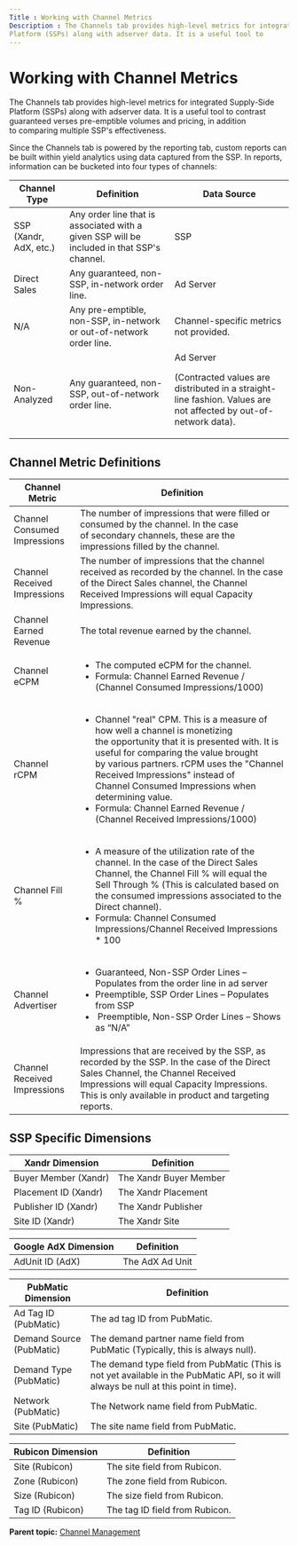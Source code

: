 ```yaml
---
Title : Working with Channel Metrics
Description : The Channels tab provides high-level metrics for integrated Supply-Side
Platform (SSPs) along with adserver data. It is a useful tool to
---
```



# Working with Channel Metrics



The Channels tab provides high-level metrics for integrated Supply-Side
Platform (SSPs) along with adserver data. It is a useful tool to
contrast guaranteed verses pre-emptible volumes and pricing, in addition
to comparing multiple SSP's effectiveness.

Since the Channels tab is powered by the reporting tab, custom reports
can be built within yield analytics using data captured from the SSP. In
reports, information can be bucketed into four types of channels:

<table class="table">
<thead class="thead">
<tr class="header row">
<th id="ID-000034a1__entry__1" class="entry">Channel Type</th>
<th id="ID-000034a1__entry__2" class="entry">Definition</th>
<th id="ID-000034a1__entry__3" class="entry">Data Source</th>
</tr>
</thead>
<tbody class="tbody">
<tr class="odd row">
<td class="entry" headers="ID-000034a1__entry__1">SSP (<span
class="ph">Xandr, AdX, etc.)</td>
<td class="entry" headers="ID-000034a1__entry__2">Any order line that is
associated with a given SSP will be included in that SSP's channel.</td>
<td class="entry" headers="ID-000034a1__entry__3">SSP</td>
</tr>
<tr class="even row">
<td class="entry" headers="ID-000034a1__entry__1">Direct Sales</td>
<td class="entry" headers="ID-000034a1__entry__2">Any guaranteed,
non-SSP, in-network order line.</td>
<td class="entry" headers="ID-000034a1__entry__3">Ad Server</td>
</tr>
<tr class="odd row">
<td class="entry" headers="ID-000034a1__entry__1">N/A</td>
<td class="entry" headers="ID-000034a1__entry__2">Any pre-emptible,
non-SSP, in-network or out-of-network order line.</td>
<td class="entry" headers="ID-000034a1__entry__3">Channel-specific
metrics not provided.</td>
</tr>
<tr class="even row">
<td class="entry" headers="ID-000034a1__entry__1">Non-Analyzed</td>
<td class="entry" headers="ID-000034a1__entry__2">Any guaranteed,
non-SSP, out-of-network order line.</td>
<td class="entry" headers="ID-000034a1__entry__3">Ad Server
<p>(Contracted values are distributed in a straight-line fashion. Values
are not affected by out-of-network data).</p></td>
</tr>
</tbody>
</table>



## Channel Metric Definitions

<table class="table">
<thead class="thead">
<tr class="header row">
<th id="ID-000034a1__entry__16" class="entry">Channel Metric</th>
<th id="ID-000034a1__entry__17" class="entry">Definition</th>
</tr>
</thead>
<tbody class="tbody">
<tr class="odd row">
<td class="entry" headers="ID-000034a1__entry__16">Channel Consumed
Impressions</td>
<td class="entry" headers="ID-000034a1__entry__17">The number of
impressions that were filled or consumed by the channel. In the case
of secondary channels, these are the impressions filled by the
channel.</td>
</tr>
<tr class="even row">
<td class="entry" headers="ID-000034a1__entry__16">Channel Received
Impressions</td>
<td class="entry" headers="ID-000034a1__entry__17">The number of
impressions that the channel received as recorded by the channel. In
the case of the Direct Sales channel, the Channel Received Impressions
will equal Capacity Impressions.</td>
</tr>
<tr class="odd row">
<td class="entry" headers="ID-000034a1__entry__16">Channel Earned
Revenue</td>
<td class="entry" headers="ID-000034a1__entry__17">The total revenue
earned by the channel.</td>
</tr>
<tr class="even row">
<td class="entry" headers="ID-000034a1__entry__16">Channel eCPM</td>
<td class="entry" headers="ID-000034a1__entry__17"><ul>
<li>The computed eCPM for the channel.</li>
<li>Formula: Channel Earned Revenue / (Channel Consumed
Impressions/1000)</li>
</ul></td>
</tr>
<tr class="odd row">
<td class="entry" headers="ID-000034a1__entry__16">Channel rCPM</td>
<td class="entry" headers="ID-000034a1__entry__17"><ul>
<li>Channel "real" CPM. This is a measure of how well a channel is
monetizing the opportunity that it is presented with. It is useful for
comparing the value brought by various partners. rCPM uses the "Channel
Received Impressions" instead of Channel Consumed Impressions when
determining value.</li>
<li>Formula: Channel Earned Revenue / (Channel Received
Impressions/1000)</li>
</ul></td>
</tr>
<tr class="even row">
<td class="entry" headers="ID-000034a1__entry__16">Channel Fill %</td>
<td class="entry" headers="ID-000034a1__entry__17"><ul>
<li>A measure of the utilization rate of the channel. In the case of the
Direct Sales Channel, the Channel Fill % will equal the Sell Through %
(This is calculated based on the consumed impressions associated to the
Direct channel).</li>
<li>Formula: Channel Consumed Impressions/Channel Received Impressions *
100</li>
</ul></td>
</tr>
<tr class="odd row">
<td class="entry" headers="ID-000034a1__entry__16">Channel
Advertiser</td>
<td class="entry" headers="ID-000034a1__entry__17"><ul>
<li>Guaranteed, Non-SSP Order Lines – Populates from the order line in
ad server</li>
<li>Preemptible, SSP Order Lines – Populates from SSP</li>
<li> Preemptible, Non-SSP Order Lines – Shows as “N/A”</li>
</ul></td>
</tr>
<tr class="even row">
<td class="entry" headers="ID-000034a1__entry__16">Channel Received
Impressions</td>
<td class="entry" headers="ID-000034a1__entry__17">Impressions that are
received by the SSP, as recorded by the SSP. In the case of the Direct
Sales Channel, the Channel Received Impressions will equal
Capacity Impressions. This is only available in product and targeting
reports.</td>
</tr>
</tbody>
</table>





## SSP Specific Dimensions

<table class="table">
<thead class="thead">
<tr class="header row">
<th id="ID-000034a1__entry__34" class="entry"><span
class="ph">Xandr Dimension</th>
<th id="ID-000034a1__entry__35" class="entry"> Definition</th>
</tr>
</thead>
<tbody class="tbody">
<tr class="odd row">
<td class="entry" headers="ID-000034a1__entry__34">Buyer Member (<span
class="ph">Xandr)</td>
<td class="entry" headers="ID-000034a1__entry__35">The <span
class="ph">Xandr Buyer Member</td>
</tr>
<tr class="even row">
<td class="entry" headers="ID-000034a1__entry__34">Placement ID (<span
class="ph">Xandr)</td>
<td class="entry" headers="ID-000034a1__entry__35">The <span
class="ph">Xandr Placement</td>
</tr>
<tr class="odd row">
<td class="entry" headers="ID-000034a1__entry__34">Publisher ID (<span
class="ph">Xandr)</td>
<td class="entry" headers="ID-000034a1__entry__35">The <span
class="ph">Xandr Publisher</td>
</tr>
<tr class="even row">
<td class="entry" headers="ID-000034a1__entry__34">Site ID (<span
class="ph">Xandr)</td>
<td class="entry" headers="ID-000034a1__entry__35">The <span
class="ph">Xandr Site</td>
</tr>
</tbody>
</table>

<table class="table">
<thead class="thead">
<tr class="header row">
<th id="ID-000034a1__entry__44" class="entry">Google AdX Dimension</th>
<th id="ID-000034a1__entry__45" class="entry">Definition</th>
</tr>
</thead>
<tbody class="tbody">
<tr class="odd row">
<td class="entry" headers="ID-000034a1__entry__44">AdUnit ID (AdX)</td>
<td class="entry" headers="ID-000034a1__entry__45">The AdX Ad Unit</td>
</tr>
</tbody>
</table>

<table class="table">
<thead class="thead">
<tr class="header row">
<th id="ID-000034a1__entry__48" class="entry">PubMatic Dimension</th>
<th id="ID-000034a1__entry__49" class="entry">Definition</th>
</tr>
</thead>
<tbody class="tbody">
<tr class="odd row">
<td class="entry" headers="ID-000034a1__entry__48">Ad Tag ID
(PubMatic)</td>
<td class="entry" headers="ID-000034a1__entry__49">The ad tag ID from
PubMatic.</td>
</tr>
<tr class="even row">
<td class="entry" headers="ID-000034a1__entry__48">Demand Source
(PubMatic)</td>
<td class="entry" headers="ID-000034a1__entry__49">The demand partner
name field from PubMatic (Typically, this is always null).</td>
</tr>
<tr class="odd row">
<td class="entry" headers="ID-000034a1__entry__48">Demand Type
(PubMatic)</td>
<td class="entry" headers="ID-000034a1__entry__49">The demand type field
from PubMatic (This is not yet available in the PubMatic API, so it will
always be null at this point in time).</td>
</tr>
<tr class="even row">
<td class="entry" headers="ID-000034a1__entry__48">Network
(PubMatic)</td>
<td class="entry" headers="ID-000034a1__entry__49">The Network name
field from PubMatic.</td>
</tr>
<tr class="odd row">
<td class="entry" headers="ID-000034a1__entry__48">Site (PubMatic)</td>
<td class="entry" headers="ID-000034a1__entry__49">The site name field
from PubMatic.</td>
</tr>
</tbody>
</table>

<table class="table">
<thead class="thead">
<tr class="header row">
<th id="ID-000034a1__entry__60" class="entry">Rubicon Dimension</th>
<th id="ID-000034a1__entry__61" class="entry">Definition</th>
</tr>
</thead>
<tbody class="tbody">
<tr class="odd row">
<td class="entry" headers="ID-000034a1__entry__60">Site (Rubicon)</td>
<td class="entry" headers="ID-000034a1__entry__61">The site field from
Rubicon.</td>
</tr>
<tr class="even row">
<td class="entry" headers="ID-000034a1__entry__60">Zone (Rubicon)</td>
<td class="entry" headers="ID-000034a1__entry__61">The zone field from
Rubicon.</td>
</tr>
<tr class="odd row">
<td class="entry" headers="ID-000034a1__entry__60">Size (Rubicon)</td>
<td class="entry" headers="ID-000034a1__entry__61">The size field from
Rubicon.</td>
</tr>
<tr class="even row">
<td class="entry" headers="ID-000034a1__entry__60">Tag ID (Rubicon)</td>
<td class="entry" headers="ID-000034a1__entry__61">The tag ID field from
Rubicon.</td>
</tr>
</tbody>
</table>





<div class="familylinks">

<div class="parentlink">

**Parent topic:**
<a href="../topics/channel-management.html" class="link">Channel
Management</a>






